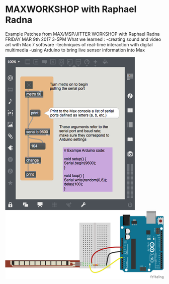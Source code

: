 # MAXWORKSHOP with Raphael Radna
Example Patches from  MAX/MSP/JITTER WORKSHOP with Raphael Radna 
FRIDAY MAR 9th 2017 3-5PM
What we learned :
-creating sound and video art with Max 7 software
-techniques of real-time interaction with digital multimedia
-using Arduino to bring live sensor information into Max

![MAXPatchImg](MAXPatchImg.png)
![ExampleInputImage](example_input.png)
